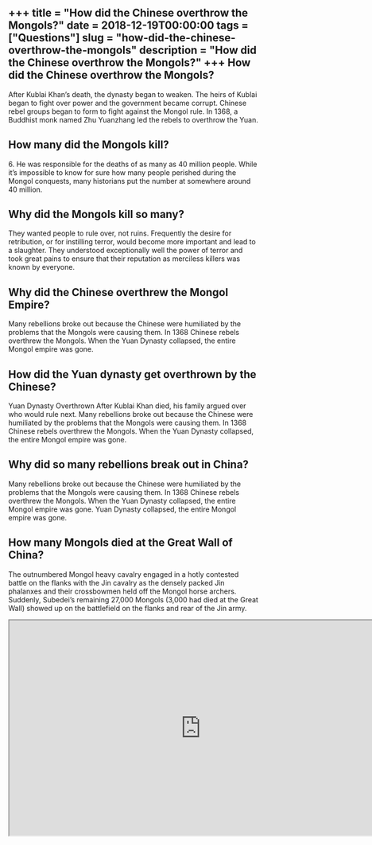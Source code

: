 +++
title = "How did the Chinese overthrow the Mongols?"
date = 2018-12-19T00:00:00
tags = ["Questions"]
slug = "how-did-the-chinese-overthrow-the-mongols"
description = "How did the Chinese overthrow the Mongols?"
+++
How did the Chinese overthrow the Mongols?
------------------------------------------

After Kublai Khan’s death, the dynasty began to weaken. The heirs of Kublai began to fight over power and the government became corrupt. Chinese rebel groups began to form to fight against the Mongol rule. In 1368, a Buddhist monk named Zhu Yuanzhang led the rebels to overthrow the Yuan.

How many did the Mongols kill?
------------------------------

6\. He was responsible for the deaths of as many as 40 million people. While it’s impossible to know for sure how many people perished during the Mongol conquests, many historians put the number at somewhere around 40 million.

Why did the Mongols kill so many?
---------------------------------

They wanted people to rule over, not ruins. Frequently the desire for retribution, or for instilling terror, would become more important and lead to a slaughter. They understood exceptionally well the power of terror and took great pains to ensure that their reputation as merciless killers was known by everyone.

Why did the Chinese overthrew the Mongol Empire?
------------------------------------------------

Many rebellions broke out because the Chinese were humiliated by the problems that the Mongols were causing them. In 1368 Chinese rebels overthrew the Mongols. When the Yuan Dynasty collapsed, the entire Mongol empire was gone.

How did the Yuan dynasty get overthrown by the Chinese?
-------------------------------------------------------

Yuan Dynasty Overthrown After Kublai Khan died, his family argued over who would rule next. Many rebellions broke out because the Chinese were humiliated by the problems that the Mongols were causing them. In 1368 Chinese rebels overthrew the Mongols. When the Yuan Dynasty collapsed, the entire Mongol empire was gone.

Why did so many rebellions break out in China?
----------------------------------------------

Many rebellions broke out because the Chinese were humiliated by the problems that the Mongols were causing them. In 1368 Chinese rebels overthrew the Mongols. When the Yuan Dynasty collapsed, the entire Mongol empire was gone. Yuan Dynasty collapsed, the entire Mongol empire was gone.

How many Mongols died at the Great Wall of China?
-------------------------------------------------

The outnumbered Mongol heavy cavalry engaged in a hotly contested battle on the flanks with the Jin cavalry as the densely packed Jin phalanxes and their crossbowmen held off the Mongol horse archers. Suddenly, Subedei’s remaining 27,000 Mongols (3,000 had died at the Great Wall) showed up on the battlefield on the flanks and rear of the Jin army.

<iframe allow="accelerometer; autoplay; clipboard-write; encrypted-media; gyroscope; picture-in-picture" allowfullscreen="" class="__youtube_prefs__  epyt-is-override  no-lazyload" data-no-lazy="1" data-origheight="433" data-origwidth="770" data-skipgform_ajax_framebjll="" height="433" id="_ytid_62657" loading="lazy" src="https://www.youtube.com/embed/adIDbu5PJsQ?enablejsapi=1&autoplay=0&cc_load_policy=0&cc_lang_pref=&iv_load_policy=1&loop=0&modestbranding=0&rel=1&fs=1&playsinline=0&autohide=2&theme=dark&color=red&controls=1&" title="YouTube player" width="770"></iframe>